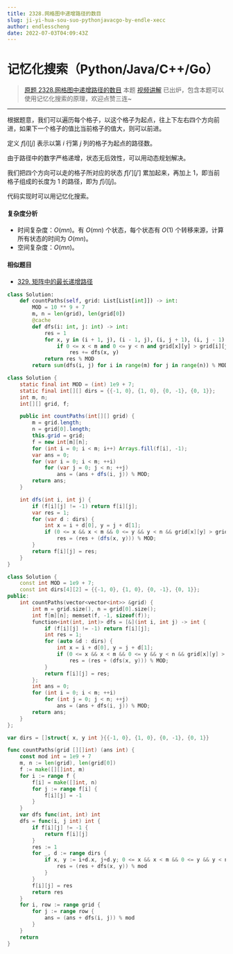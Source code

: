 ```yaml
---
title: 2328.网格图中递增路径的数目
slug: ji-yi-hua-sou-suo-pythonjavacgo-by-endle-xecc
author: endlesscheng
date: 2022-07-03T04:09:43Z
---
```

# 记忆化搜索（Python/Java/C++/Go）
 
> [原题 2328.网格图中递增路径的数目](https://leetcode.cn/problems/number-of-increasing-paths-in-a-grid)
本题 [视频讲解](https://www.bilibili.com/video/BV1Yf4y1Z7Ac) 已出炉，包含本题可以使用记忆化搜索的原理，欢迎点赞三连~

---

根据题意，我们可以遍历每个格子，以这个格子为起点，往上下左右四个方向前进，如果下一个格子的值比当前格子的值大，则可以前进。

定义 $f[i][j]$ 表示以第 $i$ 行第 $j$ 列的格子为起点的路径数。

由于路径中的数字严格递增，状态无后效性，可以用动态规划解决。

我们把四个方向可以走的格子所对应的状态 $f[i'][j']$ 累加起来，再加上 $1$，即当前格子组成的长度为 $1$ 的路径，即为 $f[i][j]$。

代码实现时可以用记忆化搜索。

#### 复杂度分析

- 时间复杂度：$O(mn)$。有 $O(mn)$ 个状态，每个状态有 $O(1)$ 个转移来源，计算所有状态的时间为 $O(mn)$。
- 空间复杂度：$O(mn)$。

#### 相似题目

- [329. 矩阵中的最长递增路径](https://leetcode.cn/problems/longest-increasing-path-in-a-matrix/)

```py [sol1-Python3]
class Solution:
    def countPaths(self, grid: List[List[int]]) -> int:
        MOD = 10 ** 9 + 7
        m, n = len(grid), len(grid[0])
        @cache
        def dfs(i: int, j: int) -> int:
            res = 1
            for x, y in (i + 1, j), (i - 1, j), (i, j + 1), (i, j - 1):
                if 0 <= x < m and 0 <= y < n and grid[x][y] > grid[i][j]:
                    res += dfs(x, y)
            return res % MOD
        return sum(dfs(i, j) for i in range(m) for j in range(n)) % MOD
```

```java [sol1-Java]
class Solution {
    static final int MOD = (int) 1e9 + 7;
    static final int[][] dirs = {{-1, 0}, {1, 0}, {0, -1}, {0, 1}};
    int m, n;
    int[][] grid, f;

    public int countPaths(int[][] grid) {
        m = grid.length;
        n = grid[0].length;
        this.grid = grid;
        f = new int[m][n];
        for (int i = 0; i < m; i++) Arrays.fill(f[i], -1);
        var ans = 0;
        for (var i = 0; i < m; ++i)
            for (var j = 0; j < n; ++j)
                ans = (ans + dfs(i, j)) % MOD;
        return ans;
    }

    int dfs(int i, int j) {
        if (f[i][j] != -1) return f[i][j];
        var res = 1;
        for (var d : dirs) {
            int x = i + d[0], y = j + d[1];
            if (0 <= x && x < m && 0 <= y && y < n && grid[x][y] > grid[i][j])
                res = (res + (dfs(x, y))) % MOD;
        }
        return f[i][j] = res;
    }
}
```

```cpp [sol1-C++]
class Solution {
    const int MOD = 1e9 + 7;
    const int dirs[4][2] = {{-1, 0}, {1, 0}, {0, -1}, {0, 1}};
public:
    int countPaths(vector<vector<int>> &grid) {
        int m = grid.size(), n = grid[0].size();
        int f[m][n]; memset(f, -1, sizeof(f));
        function<int(int, int)> dfs = [&](int i, int j) -> int {
            if (f[i][j] != -1) return f[i][j];
            int res = 1;
            for (auto &d : dirs) {
                int x = i + d[0], y = j + d[1];
                if (0 <= x && x < m && 0 <= y && y < n && grid[x][y] > grid[i][j])
                    res = (res + (dfs(x, y))) % MOD;
            }
            return f[i][j] = res;
        };
        int ans = 0;
        for (int i = 0; i < m; ++i)
            for (int j = 0; j < n; ++j)
                ans = (ans + dfs(i, j)) % MOD;
        return ans;
    }
};
```

```go [sol1-Go]
var dirs = []struct{ x, y int }{{-1, 0}, {1, 0}, {0, -1}, {0, 1}}

func countPaths(grid [][]int) (ans int) {
	const mod int = 1e9 + 7
	m, n := len(grid), len(grid[0])
	f := make([][]int, m)
	for i := range f {
		f[i] = make([]int, n)
		for j := range f[i] {
			f[i][j] = -1
		}
	}
	var dfs func(int, int) int
	dfs = func(i, j int) int {
		if f[i][j] != -1 {
			return f[i][j]
		}
		res := 1
		for _, d := range dirs {
			if x, y := i+d.x, j+d.y; 0 <= x && x < m && 0 <= y && y < n && grid[x][y] > grid[i][j] {
				res = (res + dfs(x, y)) % mod
			}
		}
		f[i][j] = res
		return res
	}
	for i, row := range grid {
		for j := range row {
			ans = (ans + dfs(i, j)) % mod
		}
	}
	return
}
```

